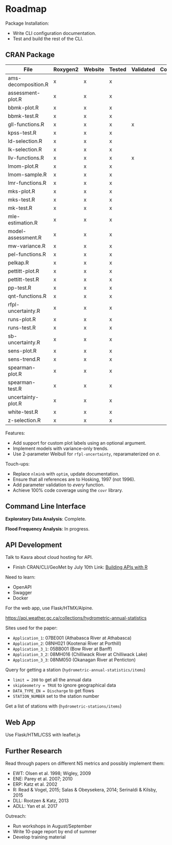 # Roadmap

Package Installation:

- Write CLI configuration documentation.
- Test and build the rest of the CLI.

## CRAN Package

| File                | Roxygen2 | Website | Tested | Validated | Covered |
| ------------------- | -------- | ------- | ------ | --------- | ------- |
| ams-decomposition.R | x        | x       | x      |           |         |
| assessment-plot.R   | x        | x       | x      |           |         |
| bbmk-plot.R         | x        | x       | x      |           |         |
| bbmk-test.R         | x        | x       | x      |           |         |
| gll-functions.R     | x        | x       | x      | x         |         |
| kpss-test.R         | x        | x       | x      |           |         |
| ld-selection.R      | x        | x       | x      |           |         |
| lk-selection.R      | x        | x       | x      |           |         |
| llv-functions.R     | x        | x       | x      | x         |         |
| lmom-plot.R         | x        | x       | x      |           |         |
| lmom-sample.R       | x        | x       | x      |           |         |
| lmr-functions.R     | x        | x       | x      |           |         |
| mks-plot.R          | x        | x       | x      |           |         |
| mks-test.R          | x        | x       | x      |           |         |
| mk-test.R           | x        | x       | x      |           |         |
| mle-estimation.R    | x        | x       | x      |           |         |
| model-assessment.R  | x        | x       | x      |           |         |
| mw-variance.R       | x        | x       | x      |           |         |
| pel-functions.R     | x        | x       | x      |           |         |
| pelkap.R            | x        | x       | x      |           |         |
| pettitt-plot.R      | x        | x       | x      |           |         |
| pettitt-test.R      | x        | x       | x      |           |         |
| pp-test.R           | x        | x       | x      |           |         |
| qnt-functions.R     | x        | x       | x      |           |         |
| rfpl-uncertainty.R  | x        | x       | x      |           |         |
| runs-plot.R         | x        | x       | x      |           |         |
| runs-test.R         | x        | x       | x      |           |         |
| sb-uncertainty.R    | x        | x       | x      |           |         |
| sens-plot.R         | x        | x       | x      |           |         |
| sens-trend.R        | x        | x       | x      |           |         |
| spearman-plot.R     | x        | x       | x      |           |         |
| spearman-test.R     | x        | x       | x      |           |         |
| uncertainty-plot.R  | x        | x       | x      |           |         |
| white-test.R        | x        | x       | x      |           |         |
| z-selection.R       | x        | x       | x      |           |         |

Features:

- Add support for custom plot labels using an optional argument.
- Implement models with variance-only trends.
- Use 2-parameter Weibull for `rfpl-uncertainty`, reparamaterized on $\sigma$.

Touch-ups:

- Replace `nlminb` with `optim`, update documentation.
- Ensure that all references are to Hosking, 1997 (not 1996).
- Add parameter validation to _every_ function.
- Achieve 100% code coverage using the `covr` library.

## Command Line Interface

**Exploratory Data Analysis**: Complete.

**Flood Frequency Analysis**: In progress.

## API Development

Talk to Kasra about cloud hosting for API.

- Finish CRAN/CLI/GeoMet by July 10th
  Link: [Building APIs with R](https://www.youtube.com/watch?v=t-Is-8Qfym0)

Need to learn:

- OpenAPI
- Swagger
- Docker

For the web app, use Flask/HTMX/Alpine.

https://api.weather.gc.ca/collections/hydrometric-annual-statistics

Sites used for the paper:

- `Application_1`: 07BE001 (Athabasca River at Athabasca)
- `Application_2`: 08NH021 (Kootenai River at Porthill)
- `Application_3_1`: 05BB001 (Bow River at Banff)
- `Application_3_2`: 08MH016 (Chilliwack River at Chilliwack Lake)
- `Application_3_3`: 08NM050 (Okanagan River at Penticton)

Query for getting a station (`hydrometric-annual-statistics/items`)

- `limit = 200` to get all the annual data
- `skipGeometry = TRUE` to ignore geographical data
- `DATA_TYPE_EN = Discharge` to get flows
- `STATION_NUMBER` set to the station number

Get a list of stations with (`hydrometric-stations/items`)

## Web App

Use Flask/HTML/CSS with leaflet.js

## Further Research

Read through papers on different NS metrics and possibly implement them:

- EWT: Olsen et al. 1998; Wigley, 2009
- ENE: Parey et al. 2007; 2010
- ERP: Katz et al. 2002
- R: Read & Vogel, 2015; Salas & Obeysekera, 2014; Serinaldi & Kilsby, 2015
- DLL: Rootzen & Katz, 2013
- ADLL: Yan et al. 2017

Outreach:

- Run workshops in August/September
- Write 10-page report by end of summer
- Develop training material
